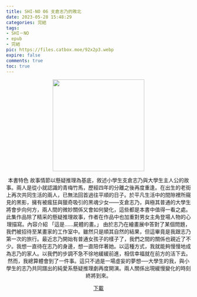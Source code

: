 ```yaml
---
title: SHI-NO 06 支倉志乃的敗北
date: 2023-05-28 15:48:29
categories: 完結
tags:
- SHI－NO
- epub
- 完結
pic: https://files.catbox.moe/92x2p3.webp
expire: false
comments: true
toc: true
---
```


<div style="text-align:center" class="kratos-post-content">

<img width="250px" src="https://files.catbox.moe/92x2p3.webp">

<p>
本書特色 故事情節以懸疑推理為基底，敘述小學生支倉志乃與大學生主人公的故事。兩人是從小就認識的青梅竹馬，歷經四年的分離之後再度重逢。在出生的老街上再次共同生活的兩人，已無法回首過往平順的日子。於平凡生活中的間隙裡所窺見的黑影，擁有被瘋狂與獵奇吸引的黑魂少女——支倉志乃，與極其普通的大學生將會步向何方，兩人間的微妙關係又會如何變化，這些都是本書中值得一看之處。此集作品除了精采的懸疑推理故事，作者在作品中也加重對男女主角登場人物的心理描寫。內容介紹 「這是……屍體的畫。」 由於志乃在繪畫展中答對了某個問題，我們被招待至某畫家的工作室中。雖然只是順其自然的結果，但這畢竟是我跟志乃第一次的旅行。最近志乃開始有普通女孩子的樣子了，我們之間的關係也親近了不少。我想一直待在志乃的身邊，想一直陪伴著她。以這種方式，我就能夠慢慢地成為志乃的家人。以我們的步調不急不徐地緩緩前進，相信幸福就在前方的活下去。然而，我總算體會到了一件事。這只不過是一場虛妄的夢想──大學生的我，與小學生的志乃共同譜出的純愛系懸疑推理劇再度開演。兩人關係出現緩慢變化的時刻終將到來。
</p>

<p>
<a href="https://epubdatabase.azurewebsites.net/EBOOKS/EPUB/完結/SHINO/SHI-NO 06 支倉志乃的敗北.epub?download=1">下載</a>
</p>

</div>